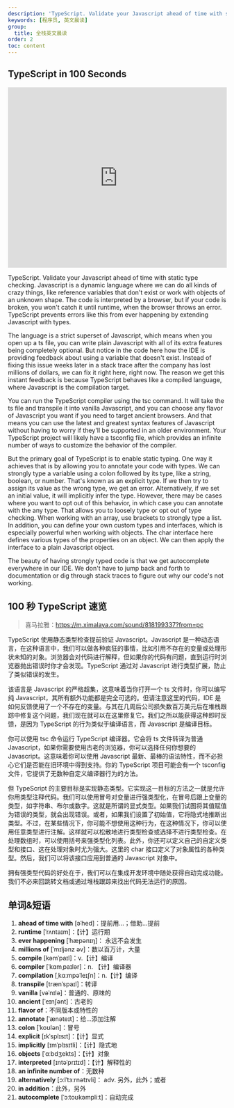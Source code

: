 ```yaml
---
description: 'TypeScript. Validate your Javascript ahead of time with static type checking.'
keywords: [程序员, 英文晨读]
group:
  title: 全栈英文晨读
order: 2
toc: content
---
```


## TypeScript in 100 Seconds

<iframe width="100%" height="415" src="https://www.youtube.com/embed/zQnBQ4tB3ZA?si=ldEpYn8lSduIwjbT" title="YouTube video player" frameborder="0" allow="accelerometer; autoplay; clipboard-write; encrypted-media; gyroscope; picture-in-picture; web-share" referrerpolicy="strict-origin-when-cross-origin" allowfullscreen></iframe>

TypeScript. Validate your Javascript ahead of time with static type checking. Javascript is a dynamic language where we can do all kinds of crazy things, like reference variables that don't exist or work with objects of an unknown shape. The code is interpreted by a browser, but if your code is broken, you won't catch it until runtime, when the browser throws an error. TypeScript prevents errors like this from ever happening by extending Javascript with types.

The language is a strict superset of Javascript, which means when you open up a ts file, you can write plain Javascript with all of its extra features being completely optional. But notice in the code here how the IDE is providing feedback about using a variable that doesn't exist. Instead of fixing this issue weeks later in a stack trace after the company has lost millions of dollars, we can fix it right here, right now. The reason we get this instant feedback is because TypeScript behaves like a compiled language, where Javascript is the compilation target.

You can run the TypeScript compiler using the tsc command. It will take the ts file and transpile it into vanilla Javascript, and you can choose any flavor of Javascript you want if you need to target ancient browsers. And that means you can use the latest and greatest syntax features of Javascript without having to worry if they'll be supported in an older environment. Your TypeScript project will likely have a tsconfig file, which provides an infinite number of ways to customize the behavior of the compiler.

But the primary goal of TypeScript is to enable static typing. One way it achieves that is by allowing you to annotate your code with types. We can strongly type a variable using a colon followed by its type, like a string, boolean, or number. That's known as an explicit type. If we then try to assign its value as the wrong type, we get an error. Alternatively, if we set an initial value, it will implicitly infer the type. However, there may be cases where you want to opt out of this behavior, in which case you can annotate with the any type. That allows you to loosely type or opt out of type checking. When working with an array, use brackets to strongly type a list. In addition, you can define your own custom types and interfaces, which is especially powerful when working with objects. The char interface here defines various types of the properties on an object. We can then apply the interface to a plain Javascript object.

The beauty of having strongly typed code is that we get autocomplete everywhere in our IDE. We don't have to jump back and forth to documentation or dig through stack traces to figure out why our code's not working.

## 100 秒 TypeScript 速览

> 喜马拉雅：https://m.ximalaya.com/sound/818199337?from=pc

TypeScript 使用静态类型检查提前验证 Javascript。Javascript 是一种动态语言，在这种语言中，我们可以做各种疯狂的事情，比如引用不存在的变量或处理形状未知的对象。浏览器会对代码进行解释，但如果你的代码有问题，直到运行时浏览器抛出错误时你才会发现。TypeScript 通过对 Javascript 进行类型扩展，防止了类似错误的发生。

该语言是 Javascript 的严格超集，这意味着当你打开一个 ts 文件时，你可以编写纯 Javascript，其所有额外功能都是完全可选的。但请注意这里的代码，IDE 是如何反馈使用了一个不存在的变量。与其在几周后公司损失数百万美元后在堆栈跟踪中修复这个问题，我们现在就可以在这里修复它。我们之所以能获得这种即时反馈，是因为 TypeScript 的行为类似于编译语言，而 Javascript 是编译目标。

你可以使用 tsc 命令运行 TypeScript 编译器。它会将 ts 文件转译为普通 Javascript，如果你需要使用古老的浏览器，你可以选择任何你想要的 Javascript。这意味着你可以使用 Javascript 最新、最棒的语法特性，而不必担心它们是否能在旧环境中得到支持。你的 TypeScript 项目可能会有一个 tsconfig 文件，它提供了无数种自定义编译器行为的方法。

但 TypeScript 的主要目标是实现静态类型。它实现这一目标的方法之一就是允许你用类型注释代码。我们可以使用冒号对变量进行强类型化，在冒号后跟上变量的类型，如字符串、布尔或数字。这就是所谓的显式类型。如果我们试图将其值赋值为错误的类型，就会出现错误。或者，如果我们设置了初始值，它将隐式地推断出类型。不过，在某些情况下，你可能不想使用这种行为，在这种情况下，你可以使用任意类型进行注解。这样就可以松散地进行类型检查或选择不进行类型检查。在处理数组时，可以使用括号来强类型化列表。此外，你还可以定义自己的自定义类型和接口、这在处理对象时尤为强大。这里的 char 接口定义了对象属性的各种类型。然后，我们可以将该接口应用到普通的 Javascript 对象中。

拥有强类型代码的好处在于，我们可以在集成开发环境中随处获得自动完成功能。我们不必来回跳转文档或通过堆栈跟踪来找出代码无法运行的原因。

## 单词&短语

1. **ahead of time with** [əˈhed]：提前用...；借助...提前
2. **runtime** [ˈrʌntaɪm]：【计】运行期
3. **ever happening** [ˈhæpənɪŋ]： 永远不会发生
4. **millions of** [ˈmɪljənz əv]：数以百万计，大量
5. **compile** [kəmˈpaɪl]：v.【计】编译
6. **compiler** [ˈkɑmˌpaɪlər]：n. 【计】编译器
7. **compilation** [ˌkɑːmpəˈleɪʃn]：n.【计】编译
8. **transpile** [trænˈspaɪl]：转译
9. **vanilla** [vəˈnɪlə]：普通的、原味的
10. **ancient** [ˈeɪnʃənt]：古老的
11. **flavor of**：不同版本或特性的
12. **annotate** [ˈænəteɪt]：给...添加注解
13. **colon** [ˈkoʊlən]：冒号
14. **explicit** [ɪkˈsplɪsɪt]：【计】显式
15. **implicitly** [ɪmˈplɪsɪtli]：【计】隐式地
16. **objects** [ˈɑːbdʒekts]：【计】对象
17. **interpreted** [ɪntəˈprɪtɪd]：【计】解释性的
18. **an infinite number of**：无数种
19. **alternatively** [ɔːlˈtɜːrnətɪvli]： adv. 另外，此外；或者
20. **in addition**：此外，另外
21. **autocomplete** [ˈɔːtoʊkəmpliːt]：自动完成
